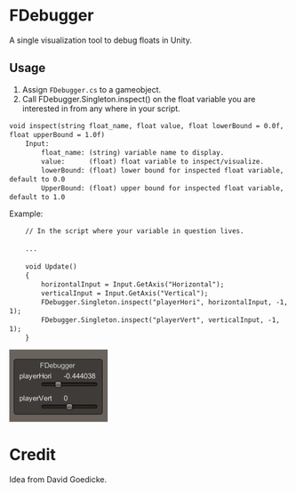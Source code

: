 ﻿# FDebugger 

A single visualization tool to debug floats in Unity.

## Usage
1. Assign `FDebugger.cs` to a gameobject.
2. Call FDebugger.Singleton.inspect() on the float variable you are interested in from any where in your script.

```
void inspect(string float_name, float value, float lowerBound = 0.0f, float upperBound = 1.0f)
    Input:
        float_name: (string) variable name to display.
        value:      (float) float variable to inspect/visualize.
        lowerBound: (float) lower bound for inspected float variable, default to 0.0
        UpperBound: (float) upper bound for inspected float variable, default to 1.0
```

Example:
```
    // In the script where your variable in question lives.
    
    ...

    void Update()
    {
        horizontalInput = Input.GetAxis("Horizontal");
        verticalInput = Input.GetAxis("Vertical");
        FDebugger.Singleton.inspect("playerHori", horizontalInput, -1, 1);
        FDebugger.Singleton.inspect("playerVert", verticalInput, -1, 1);
    }
```

<img src="./Image/demo.png" alt="demo image" style="float: center;" />

# Credit

Idea from David Goedicke.
